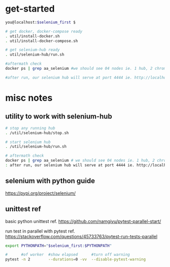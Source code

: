 # get-started
```bash
you@localhost:$selenium_first $

# get docker, docker-compose ready
. util/install-docker.sh
. util/install-docker-compose.sh

# get selenium-hub ready 
. util/selenium-hub/run.sh

#aftermath check
docker ps | grep aa_selenium #we should see 04 nodes ie. 1 hub, 2 chrome, 1 firefox

#after run, our selenium hub will serve at port 4444 ie. http://localhost:4444/wd/hub

```


# misc notes

## utility to work with selenium-hub
```bash
# stop any running hub
. /util/selenium-hub/stop.sh

# start selenium hub
. /util/selenium-hub/run.sh

# aftermath check
docker ps | grep aa_selenium # we should see 04 nodes ie. 1 hub, 2 chrome, 1 firefox
: after run, our selenium hub will serve at port 4444 ie. http://localhost:4444/wd/hub

```

## selenium with python guide
https://pypi.org/project/selenium/

## unittest ref
basic python unittest
ref. https://github.com/namgivu/pytest-parallel-start/

run test in parallel with pytest
ref. https://stackoverflow.com/questions/45733763/pytest-run-tests-parallel
```bash
export PYTHONPATH="$selenium_first:$PYTHONPATH"

#      #of worker  #show elapsed      #turn off warning
pytest -n 2        --durations=0 -vv  --disable-pytest-warning
```
